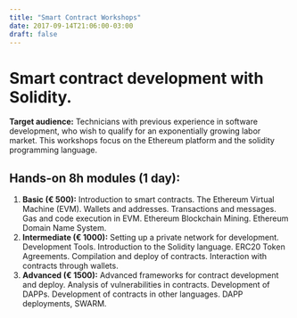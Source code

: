 ```yaml
---
title: "Smart Contract Workshops"
date: 2017-09-14T21:06:00-03:00
draft: false
---
```


# Smart contract development with Solidity. 

**Target audience:** Technicians with previous experience in software 
development, who wish to qualify for an exponentially growing labor market. This 
workshops focus on the Ethereum platform and the solidity programming language.

## Hands-on 8h modules (1 day):

1. **Basic (€ 500):** Introduction to smart contracts. The Ethereum Virtual 
Machine (EVM). Wallets and addresses. Transactions and messages. Gas and code 
execution in EVM. Ethereum Blockchain Mining. Ethereum Domain Name System.
2. **Intermediate (€ 1000):** Setting up a private network for development. 
Development Tools. Introduction to the Solidity language. ERC20 Token 
Agreements. Compilation and deploy of contracts. Interaction with contracts 
through wallets.
3. **Advanced (€ 1500):** Advanced frameworks for contract development and 
deploy. Analysis of vulnerabilities in contracts. Development of DAPPs. 
Development of contracts in other languages. DAPP deployments, SWARM.
